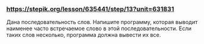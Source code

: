 ### https://stepik.org/lesson/635441/step/13?unit=631831

Дана последовательность слов. Напишите программу, которая выводит наименее часто встречаемое слово в этой последовательности. Если таких слов несколько, программа должна вывести их все.
